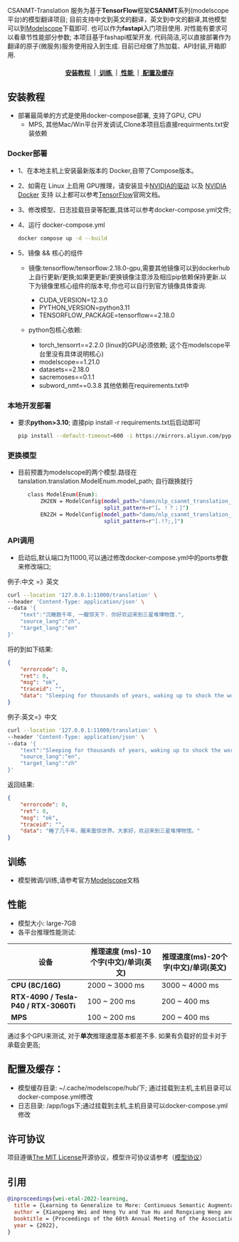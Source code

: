 
CSANMT-Translation 服务为基于**TensorFlow**框架**CSANMT**系列(modelscope平台)的模型翻译项目; 目前支持中文到英文的翻译，英文到中文的翻译,其他模型可以到[Modelscope](https://modelscope.cn/models)下载即可. 也可以作为**fastapi**入门项目使用. 对性能有要求可以看章节性能部分参数;
本项目基于fashapi框架开发. 代码简洁,可以直接部署作为翻译的原子(微服务)服务使用投入到生成. 目前已经做了热加载、API封装,开箱即用.

<div align="center">  
<h4>
 <a href="#安装教程"> 安装教程 </a>   
｜<a href="#训练"> 训练 </a>
｜<a href="#性能"> 性能 </a>
｜<a href="#配置及缓存"> 配置及缓存 </a>
</h4>
</div>

<a name="安装教程"></a>
## 安装教程
- 部署最简单的方式是使用docker-compose部署, 支持了GPU, CPU
  - MPS, 其他Mac/Win平台开发调试,Clone本项目后直接requirments.txt安装依赖

### Docker部署
  - 1、在本地主机上安装最新版本的 Docker,自带了Compose版本。
  - 2、如需在 Linux 上启用 GPU推理，请安装显卡[NVIDIA的驱动](https://github.com/NVIDIA/nvidia-docker/wiki/Frequently-Asked-Questions#how-do-i-install-the-nvidia-driver) 以及 [NVIDIA Docker](https://github.com/NVIDIA/nvidia-docker) 支持
  以上都可以参考[TensorFlow](https://www.tensorflow.org/install/docker?hl=zh-cn)官网文档。
  - 3、修改模型、日志挂载目录等配置,具体可以参考docker-compose.yml文件;
  - 4、运行 docker-compose.yml
      ```bash
      docker compose up -d --build
      ```
    
  - 5、镜像 && 核心的组件
    - 镜像:tensorflow/tensorflow:2.18.0-gpu,需要其他镜像可以到dockerhub上自行更新/更换;如果更更新/更换镜像注意涉及相应pip依赖保持更新.以下为镜像里核心组件的版本号,你也可以自行到官方镜像具体查询.
      - CUDA_VERSION=12.3.0
      - PYTHON_VERSION=python3.11
      - TENSORFLOW_PACKAGE=tensorflow==2.18.0
  
    - python包核心依赖:
      - torch_tensorrt==2.2.0 (linux的GPU必须依赖; 这个在modelscope平台里没有具体说明核心)
      - modelscope==1.21.0
      - datasets==2.18.0
      - sacremoses==0.1.1
      - subword_nmt==0.3.8
        其他依赖在requirements.txt中
### 本地开发部署
- 要求**python>3.10**; 直接pip install -r requirements.txt后启动即可
    ```bash
    pip install --default-timeout=600 -i https://mirrors.aliyun.com/pypi/simple/ -r requirements.txt
    ```
### 更换模型
- 目前预置为modelscope的两个模型.路径在tanslation.translation.ModelEnum.model_path; 自行跟换就行

    ```bash
       class ModelEnum(Enum):
           ZH2EN = ModelConfig(model_path="damo/nlp_csanmt_translation_zh2en", preload_infer_text="你好",
                               split_pattern=r"[。！？；]")
           EN2ZH = ModelConfig(model_path="damo/nlp_csanmt_translation_en2zh", preload_infer_text="hello",
                               split_pattern=r"[.!?;,]")
    ```

### API调用
- 启动后,默认端口为11000,可以通过修改docker-compose.yml中的ports参数来修改端口;
 
例子:中文 =》英文
```bash 
curl --location '127.0.0.1:11000/translation' \
--header 'Content-Type: application/json' \
--data '{
    "text":"沉睡数千年, 一醒惊天下. 你好欢迎来到三星堆博物馆.",
    "source_lang":"zh",
    "target_lang":"en"
}'
```
将的到如下结果:

```json
{
    "errorcode": 0,
    "ret": 0,
    "msg": "ok",
    "traceid": "",
    "data": "Sleeping for thousands of years, waking up to shock the world. Hello and welcome to Sanxingdui Museum."
}
```

例子:英文=》中文

```bash 
curl --location '127.0.0.1:11000/translation' \
--header 'Content-Type: application/json' \
--data '{
    "text":"Sleeping for thousands of years, waking up to shock the world. Hello and welcome to Sanxingdui Museum.",
    "source_lang":"en",
    "target_lang":"zh"
}'
 ```
返回结果:
```json
{
    "errorcode": 0,
    "ret": 0,
    "msg": "ok",
    "traceid": "",
    "data": "睡了几千年，醒来震惊世界。大家好，欢迎来到三星堆博物馆。"
}
```



<a name="训练"></a>
## 训练
- 模型微调/训练,请参考官方[Modelscope](https://www.modelscope.cn/models/iic/nlp_csanmt_translation_zh2en)文档

<a name="性能"></a>
## 性能
- 模型大小: large-7GB
- 各平台推理性能测试:

| 设备                        | 推理速度 (ms)-10个字(中文)/单词(英文) | 推理速度(ms)-20个字(中文)/单词(英文) |
|-----------------------------|---------------------------|--------------------------|
| **CPU (8C/16G)**            | 2000 ~ 3000 ms            | 3000 ~ 4000 ms           |
| **RTX-4090 / Tesla-P40 / RTX-3060Ti** | 100 ~ 200 ms              | 200 ~ 400 ms             |
| **MPS**                     | 100 ~ 200 ms              | 200 ~ 400 ms             |

 通过多个GPU来测试, 对于**单次**推理速度基本都差不多. 如果有负载好的显卡对于承载会更高;

<a name="配置及缓存"></a>
## 配置及缓存：
- 模型缓存目录: ~/.cache/modelscope/hub/下; 通过挂载到主机,主机目录可以docker-compose.yml修改
- 日志目录: /app/logs下;通过挂载到主机,主机目录可以docker-compose.yml修改

## 许可协议
项目遵循[The MIT License](https://opensource.org/licenses/MIT)开源协议，模型许可协议请参考（[模型协议](./MODEL_LICENSE)）

## 引用

``` bibtex
@inproceedings{wei-etal-2022-learning,
  title = {Learning to Generalize to More: Continuous Semantic Augmentation for Neural Machine Translation},
  author = {Xiangpeng Wei and Heng Yu and Yue Hu and Rongxiang Weng and Weihua Luo and Rong Jin},
  booktitle = {Proceedings of the 60th Annual Meeting of the Association for Computational Linguistics, ACL 2022},
  year = {2022},
}
```
